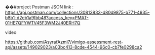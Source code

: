 ��# p r o j e c t 
Postman JSON link :
 https://api.postman.com/collections/30813833-d80d9875-b771-4935-b8b1-d2eb1a9fbb48?access_key=PMAT-01HE7QFYWTV45F3WM2J40ERH7Q

video

https://github.com/AsyrafAzmi7/vimigo-assessment-rest-api/assets/149029023/a03bc413-8cde-4544-96c0-cb7fe0298ca2

